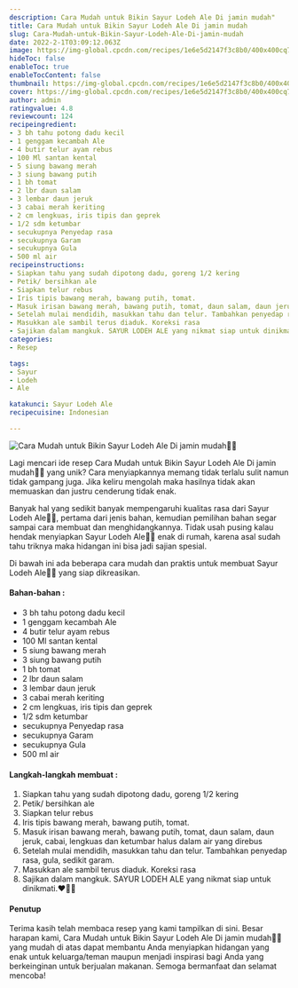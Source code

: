 ```yaml
---
description: Cara Mudah untuk Bikin Sayur Lodeh Ale Di jamin mudah"
title: Cara Mudah untuk Bikin Sayur Lodeh Ale Di jamin mudah
slug: Cara-Mudah-untuk-Bikin-Sayur-Lodeh-Ale-Di-jamin-mudah
date: 2022-2-1T03:09:12.063Z
image: https://img-global.cpcdn.com/recipes/1e6e5d2147f3c8b0/400x400cq70/photo.jpg
hideToc: false
enableToc: true
enableTocContent: false
thumbnail: https://img-global.cpcdn.com/recipes/1e6e5d2147f3c8b0/400x400cq70/photo.jpg
cover: https://img-global.cpcdn.com/recipes/1e6e5d2147f3c8b0/400x400cq70/photo.jpg
author: admin
ratingvalue: 4.8
reviewcount: 124
recipeingredient:
- 3 bh tahu potong dadu kecil
- 1 genggam kecambah Ale
- 4 butir telur ayam rebus
- 100 Ml santan kental
- 5 siung bawang merah
- 3 siung bawang putih
- 1 bh tomat
- 2 lbr daun salam
- 3 lembar daun jeruk
- 3 cabai merah keriting
- 2 cm lengkuas, iris tipis dan geprek
- 1/2 sdm ketumbar
- secukupnya Penyedap rasa
- secukupnya Garam
- secukupnya Gula
- 500 ml air
recipeinstructions:
- Siapkan tahu yang sudah dipotong dadu, goreng 1/2 kering
- Petik/ bersihkan ale
- Siapkan telur rebus
- Iris tipis bawang merah, bawang putih, tomat.
- Masuk irisan bawang merah, bawang putih, tomat, daun salam, daun jeruk, cabai, lengkuas dan ketumbar halus dalam air yang direbus
- Setelah mulai mendidih, masukkan tahu dan telur. Tambahkan penyedap rasa, gula, sedikit garam.
- Masukkan ale sambil terus diaduk. Koreksi rasa
- Sajikan dalam mangkuk. SAYUR LODEH ALE yang nikmat siap untuk dinikmati.❤️👌🏼
categories:
- Resep

tags:
- Sayur
- Lodeh
- Ale

katakunci: Sayur Lodeh Ale
recipecuisine: Indonesian

---
```


![Cara Mudah untuk Bikin Sayur Lodeh Ale Di jamin mudah👩‍🍳](https://img-global.cpcdn.com/recipes/1e6e5d2147f3c8b0/400x400cq70/photo.jpg)

Lagi mencari ide resep Cara Mudah untuk Bikin Sayur Lodeh Ale Di jamin mudah👩‍🍳 yang unik? Cara menyiapkannya memang tidak terlalu sulit namun tidak gampang juga. Jika keliru mengolah maka hasilnya tidak akan memuaskan dan justru cenderung tidak enak.

Banyak hal yang sedikit banyak mempengaruhi kualitas rasa dari Sayur Lodeh Ale👩‍🍳, pertama dari jenis bahan, kemudian pemilihan bahan segar sampai cara membuat dan menghidangkannya. Tidak usah pusing kalau hendak menyiapkan Sayur Lodeh Ale👩‍🍳 enak di rumah, karena asal sudah tahu triknya maka hidangan ini bisa jadi sajian spesial.

Di bawah ini ada beberapa cara mudah dan praktis untuk membuat Sayur Lodeh Ale👩‍🍳 yang siap dikreasikan.

<!--inarticleads1-->

#### Bahan-bahan :

- 3 bh tahu potong dadu kecil
- 1 genggam kecambah Ale
- 4 butir telur ayam rebus
- 100 Ml santan kental
- 5 siung bawang merah
- 3 siung bawang putih
- 1 bh tomat
- 2 lbr daun salam
- 3 lembar daun jeruk
- 3 cabai merah keriting
- 2 cm lengkuas, iris tipis dan geprek
- 1/2 sdm ketumbar
- secukupnya Penyedap rasa
- secukupnya Garam
- secukupnya Gula
- 500 ml air

<!--inarticleads2-->

#### Langkah-langkah membuat :

1. Siapkan tahu yang sudah dipotong dadu, goreng 1/2 kering
1. Petik/ bersihkan ale
1. Siapkan telur rebus
1. Iris tipis bawang merah, bawang putih, tomat.
1. Masuk irisan bawang merah, bawang putih, tomat, daun salam, daun jeruk, cabai, lengkuas dan ketumbar halus dalam air yang direbus
1. Setelah mulai mendidih, masukkan tahu dan telur. Tambahkan penyedap rasa, gula, sedikit garam.
1. Masukkan ale sambil terus diaduk. Koreksi rasa
1. Sajikan dalam mangkuk. SAYUR LODEH ALE yang nikmat siap untuk dinikmati.❤️👌🏼

#### Penutup

Terima kasih telah membaca resep yang kami tampilkan di sini. Besar harapan kami, Cara Mudah untuk Bikin Sayur Lodeh Ale Di jamin mudah👩‍🍳 yang mudah di atas dapat membantu Anda menyiapkan hidangan yang enak untuk keluarga/teman maupun menjadi inspirasi bagi Anda yang berkeinginan untuk berjualan makanan. Semoga bermanfaat dan selamat mencoba!